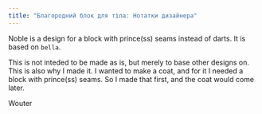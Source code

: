```yaml
---
title: "Благородний блок для тіла: Нотатки дизайнера"
---
```


Noble is a design for a block with prince(ss) seams instead of darts. It is based on `bella`.

This is not inteded to be made as is, but merely to base other designs on. This is also why I made it. I wanted to make a coat, and for it I needed a block with prince(ss) seams. So I made that first, and the coat would come later.

Wouter

